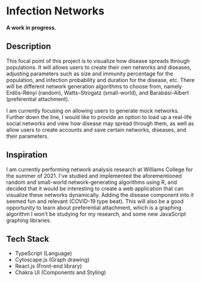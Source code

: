 # Infection Networks

**A work in progress.**

## Description
This focal point of this project is to visualize how disease spreads through populations. It will allows users to create their own
networks and diseases, adjusting parameters such as size and immunity percentage for the population, and infection probability and duration for the disease, etc. There will be different network generation algorithms to choose from, namely Erdős–Rényi (random), Watts–Strogatz (small-world), and Barabási–Albert (preferential attachment).

I am currently focusing on allowing users to generate mock networks. Further down the line, I would like to provide an option to load up a real-life social networks and view how disease may spread through them, as well as allow users to create accounts and save certain networks, diseases, and their parameters.

## Inspiration
I am currently performing network analysis research at Williams College for the summer of 2021. I've studied and implemented the aforementioned random and small-world network-generating algorithms using R, and decided that it would be interesting to create a web application that can visualize these networks dynamically. Adding the disease component into it seemed fun and relevant (COVID-19 type beat). This will also be a good opportunity to learn about preferential attachment, which is a graphing algorithm I won't be studying for my research, and some new JavaScript graphing libraries.

## Tech Stack
- TypeScript (Language)
- Cytoscape.js (Graph drawing)
- React.js (Front-end library)
- Chakra UI (Components and Styling)

